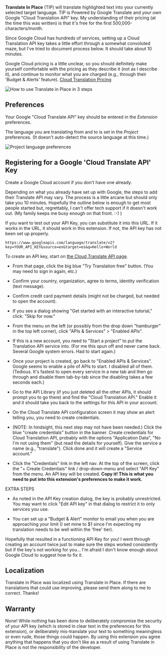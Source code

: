 **Translate In Place** (TIP) will translate highlighted text into your currently selected target language. TIP is Powered by Google Translate and *your own* Google \"Cloud Translation API\" key. My understanding of their pricing (at the time this was written) is that it's free for the first 500,000-characters/month.

Since Google Cloud has hundreds of services, setting up a Cloud Translation API key takes a little effort through a somewhat convoluted maze, but I've tried to document process below. It should take about 10 minutes.

Google Cloud pricing is a little unclear, so you should definitely make yourself comfortable with the pricing as they describe it (not as I describe it), and continue to monitor what you are charged (e.g., through their 'Budget & Alerts' feature). [Cloud Translation Pricing](https://cloud.google.com/translate/pricing)

![How to use Translate in Place in 3 steps](https://ext.runcode.run/tip/readme/TIP_howto.png)

## Preferences ##

Your Google "Cloud Translate API" key should be entered in the *Extension* preferences.

The language you are translating from and to is set in the *Project* preferences. (It doesn't auto-detect the source language at this time.)

![Project language preferences](https://ext.runcode.run/tip/readme/TIP_project_prefs.png)

## Registering for a Google 'Cloud Translate API' Key ##

Create a Google Cloud account if you don't have one already.

Depending on what you already have set up with Google, the steps to add their Translate API may vary. The process is a little arcane but should only take you 10 minutes. Hopefully the outline below is enough to get most people started but, regrettably, I can't offer tech support if it doesn't work out. (My family keeps me busy enough on that front. :-) )

If you want to test out your API Key, you can substitute it into this URL. If it works in the URL, it should work in this extension. If not, the API key has not been set up properly.

    https://www.googleapis.com/language/translate/v2?key=YOUR_API_KEY&source=en&target=es&q=Hello+World

To create an API key, start on [the Cloud Translate API page](https://cloud.google.com/translate/).

- From that page, click the big blue "Try Translation free" button. (You may need to sign in again, etc.)

- Confirm your country, organization, agree to terms, identity verification (text message).

- Confirm credit card payment details (might not be charged, but needed to open the account).

- If you see a dialog showing "Get started with an interactive tutorial," click: "Skip for now."

- From the menu on the left (or possibly from the drop down "hamburger" in the top left corner), click "APIs & Services" > "Enabled APIs".

- If this is a new account, you need to "Start a project" to put the Translation API service into. (For me this spun off and never came back. Several Google system errors. Had to start again.)

- Once your project is created, go back to "Enabled APIs & Services". Google seems to enable a pile of APIs to start. I disabled all of them. (Tedious. It's fastest to open every service in a new tab and then go through and disable them tab-by-tab since the disabling takes a few seconds each.)

- Go to the API Library (if you just deleted all the other APIs, it should prompt you to go there) and find the "Cloud Translation API." Enable it and it should take you back to the settings for this API in your account.

- On the Cloud Translate API configuration screen it may show an alert telling you, you need to create credentials.

- (NOTE: In hindsight, this next step may not have been needed.) Click the blue "create credentials" button in the banner. Create credentials for Cloud Translation API, probably with the options "Application Data", "No I'm not using them" (but read the details for yourself). Give the service a name (e.g., "translate"). Click done and it will create a "Service account."

- Click the "Credentials" link in the left nav. At the top of the screen, click the "+ Create Credentials" link / drop-down-menu and select "API Key" from the menu. An API key will be created. **Copy it! This is what you need to put into this extension's preferences to make it work.**

EXTRA STEPS
- As noted in the API Key creation dialog, the key is probably unrestricted. You may want to click "Edit API key" in that dialog to restrict it to only services you use.

- You can set up a "Budget & Alert" monitor to email you when you are approaching your limit (I set mine to $1 since I'm expecting my translation needs to be well within the 'free' tier).

Hopefully that resulted in a functioning API Key for you! I went through creating an account twice just to make sure the steps worked consistently but if the key's not working for you... I'm afraid I don't know enough about Google Cloud to suggest how to fix it.

## Localization ##

Translate in Place was localized using Translate in Place. If there are translations that could use improving, please send them along to me to correct. Thanks!

## Warranty ##

None! While nothing has been done to deliberately compromise the security of your API key (which is stored in clear text in the preferences for this extension), or deliberately mis-translate your text to something meaningless or even rude, those things could happen. By using this extension you agree anything that happens that you don't like as a result of using Translate in Place is not the responsibility of the developer.

